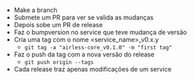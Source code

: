 - Make a branch
- Submete um PR para ver se valida as mudanças
- Depois sobe um PR de release
- Faz o bumpversion no service que teve mudança de versão
- Cria uma tag com o nome <service_name>_v0.x.y
    - `git tag -a "airless-core_v0.1.0" -m "first tag"`
- Faz o push da tag com a nova versão do release
    - `git push origin --tags`
- Cada release traz apenas modificações de um service